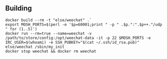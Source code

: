 ## Building

    docker build --rm -t "else/weechat" .`
    export MOSH_PORTS=$(perl -e '$p=60001;print " -p " .$p.":".$p++."/udp " for (1..5)')
    docker run --rm=true --name=weechat -v /path/to/store/config:/opt/weechat-data -it -p 22 $MOSH_PORTS -e IRC_USER=$(whoami) -e SSH_PUBKEY="$(cat ~/.ssh/id_rsa.pub)" else/weechat /sbin/my_init
    docker stop weechat && docker rm weechat
